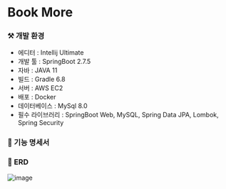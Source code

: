 # Book More


### ⚒️ 개발 환경

- 에디터 : Intellij Ultimate
- 개발 툴 : SpringBoot 2.7.5
- 자바 : JAVA 11
- 빌드 : Gradle 6.8
- 서버 : AWS EC2
- 배포 : Docker
- 데이터베이스 : MySql 8.0
- 필수 라이브러리 : SpringBoot Web, MySQL, Spring Data JPA, Lombok, Spring Security

### 📄 기능 명세서



### 📍 ERD
![image](https://user-images.githubusercontent.com/80660768/213124597-e952d940-0b88-42bf-9dbd-050cfbaf463c.png)

